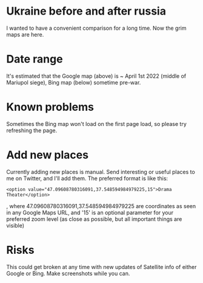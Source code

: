 # Ukraine before and after russia

I wanted to have a convenient comparison for a long time. Now the grim maps are here.

# Date range

It's estimated that the Google map (above) is ~ April 1st 2022 (middle of Mariupol siege), Bing map (below) sometime pre-war.

# Known problems

Sometimes the Bing map won't load on the first page load, so please try refreshing the page.

# Add new places

Currently adding new places is manual. Send interesting or useful places to me on Twitter, and I'll add them. The preferred format is like this:
```
<option value="47.09608780316091,37.548594984979225,15">Drama Theater</option>
```
, where 47.09608780316091,37.548594984979225 are coordinates as seen in any Google Maps URL, and '15' is an optional parameter for your preferred zoom level (as close as possible, but all important things are visible)

# Risks

This could get broken at any time with new updates of Satellite info of either Google or Bing. Make screenshots while you can.